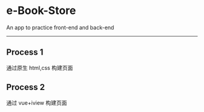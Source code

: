 # e-Book-Store

An app to practice front-end and back-end

---

## Process 1

通过原生 html,css 构建页面

## Process 2

通过 vue+iview 构建页面
